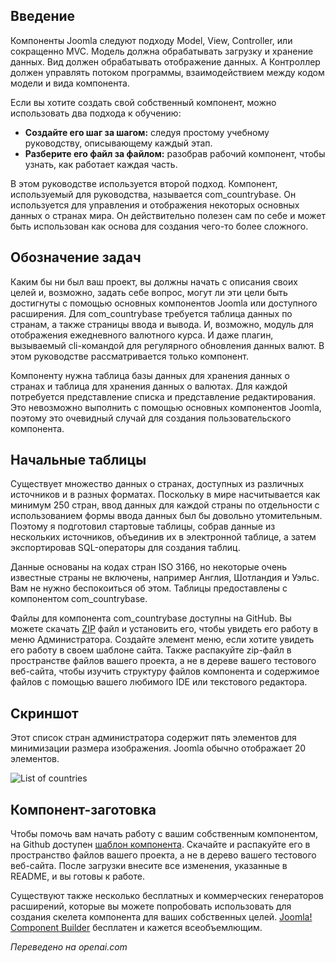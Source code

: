 <!-- Filename: J4.x:MVC_Anatomy:_Getting_Started / Display title: Анатомия MVC: Начало работы -->

## Введение

Компоненты Joomla следуют подходу Model, View, Controller, или сокращенно MVC. Модель должна обрабатывать загрузку и хранение данных. Вид должен обрабатывать отображение данных. А Контроллер должен управлять потоком программы, взаимодействием между кодом модели и вида компонента.

Если вы хотите создать свой собственный компонент, можно использовать два подхода к обучению:

- **Создайте его шаг за шагом:** следуя простому учебному руководству, описывающему каждый этап.
- **Разберите его файл за файлом:** разобрав рабочий компонент, чтобы узнать, как работает каждая часть.

В этом руководстве используется второй подход. Компонент, используемый для руководства, называется com_countrybase. Он используется для управления и отображения некоторых основных данных о странах мира. Он действительно полезен сам по себе и может быть использован как основа для создания чего-то более сложного.

## Обозначение задач

Каким бы ни был ваш проект, вы должны начать с описания своих целей и, возможно, задать себе вопрос, могут ли эти цели быть достигнуты с помощью основных компонентов Joomla или доступного расширения. Для com_countrybase требуется таблица данных по странам, а также страницы ввода и вывода. И, возможно, модуль для отображения ежедневного валютного курса. И даже плагин, вызываемый cli-командой для регулярного обновления данных валют. В этом руководстве рассматривается только компонент.

Компоненту нужна таблица базы данных для хранения данных о странах и таблица для хранения данных о валютах. Для каждой потребуется представление списка и представление редактирования. Это невозможно выполнить с помощью основных компонентов Joomla, поэтому это очевидный случай для создания пользовательского компонента.

## Начальные таблицы

Существует множество данных о странах, доступных из различных источников и в разных форматах. Поскольку в мире насчитывается как минимум 250 стран, ввод данных для каждой страны по отдельности с использованием формы ввода данных был бы довольно утомительным. Поэтому я подготовил стартовые таблицы, собрав данные из нескольких источников, объединив их в электронной таблице, а затем экспортировав SQL-операторы для создания таблиц.

Данные основаны на кодах стран ISO 3166, но некоторые очень известные страны не включены, например Англия, Шотландия и Уэльс. Вам не нужно беспокоиться об этом. Таблицы предоставлены с компонентом com_countrybase.

Файлы для компонента com_countrybase доступны на GitHub. Вы можете скачать [ZIP](https://github.com/ceford/j4xdemos-com-countrybase/archive/refs/heads/master.zip) файл и установить его, чтобы увидеть его работу в меню Администратора. Создайте элемент меню, если хотите увидеть его работу в своем шаблоне сайта. Также распакуйте zip-файл в пространстве файлов вашего проекта, а не в дереве вашего тестового веб-сайта, чтобы изучить структуру файлов компонента и содержимое файлов с помощью вашего любимого IDE или текстового редактора.

## Скриншот

Этот список стран администратора содержит пять элементов для минимизации размера изображения. Joomla обычно отображает 20 элементов.

![List of countries](../../../en/images/mvc-anatomy/com-countrybase-countries.png)

## Компонент-заготовка

Чтобы помочь вам начать работу с вашим собственным компонентом, на Github доступен [шаблон компонента](https://github.com/ceford/j4xdemos-com-bpsrc/archive/refs/heads/master.zip). Скачайте и распакуйте его в пространство файлов вашего проекта, а не в дерево вашего тестового веб-сайта. После загрузки внесите все изменения, указанные в README, и вы готовы к работе.

Существуют также несколько бесплатных и коммерческих генераторов расширений, которые вы можете попробовать использовать для создания скелета компонента для ваших собственных целей. [Joomla! Component Builder](https://www.joomlacomponentbuilder.com/) бесплатен и кажется всеобъемлющим.

*Переведено на openai.com*

